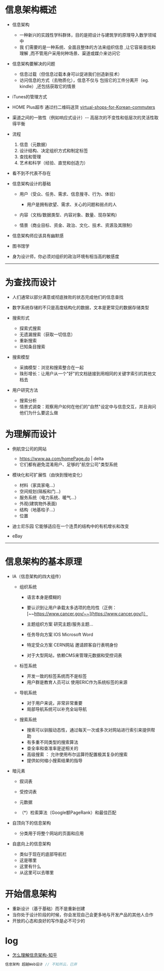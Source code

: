 # 信息架构概述

- 信息架构

  - 一种新兴的实践性学科群体，目的是把设计与建筑学的原理导入数学领域中
  - 我 们需要的是一种系统、全面且整体的方法来组织信息 ,让它容易查找和理解 ,而不管用户采用何种场景、渠道或媒介来访问它

- 信息架构要解决的问题

  - 信息过载（但信息过载本身可以促进我们创造新技术）
  - 访问信息的方式（去物质化），信息不仅与 包括它的工件分离开（eg. kindle）,还包括获取它的情景

- iTunes的管理方式

- HOME Plus超市 通过扫二维码送货 [virtual-shops-for-Korean-commuters](http://www.telegraph.co.uk/technology/mobile-phones/8601147/Tesco-builds-virtual-shops-for-Korean-commuters.html)

- 渠道之间的一致性（例如响应式设计）-- 高层次的不变性和低层次的灵活性取得平衡

- 流程

  1. 信息（元数据）
  2. 设计结构、决定组织方式和制定标签
  3. 查找和管理
  4. 艺术和科学（经验、直觉和创造力）

- 看不到不代表不存在

- 信息架构设计的基础

  - 用户（受众、任务、需求、信息搜寻、行为、体验）

    - 用户是拥有欲望、需求、关心的问题和弱点的人

  - 内容（文档/数据类型、内容对象、数量、现存架构）

  - 情景（商业目标、资金、政治、文化、技术、资源及其限制）

- 信息架构师应该具有幽默感

- 图书馆学

- 身为设计师，你必须对组织的政治环境有相当高的敏感度

--------------------------------------------------------------------------------

# 为查找而设计

- 人们通常以部分满意或彻底挫败的状态完成他们的信息查找
- 数字系统存储的不只是高度结构化的数据，文本是更常见的数据存储类型
- 搜索形式

  - 探索式搜索
  - 无遗漏搜索（获取一切信息）
  - 重新搜索
  - 已知条目搜索

- 搜索模型

  - 采摘模型：浏览和搜索整合在一起
  - 珠形增长：让用户从一个"好"的文档链接到用相同的关键字索引的其他文档去

- 用户研究方法

  - 搜索分析
  - 情景式调查：观察用户如何在他们的"自然"设定中与信息交互，并且询问他们为什么要这么做

# 为理解而设计

- 例航空公司的网站

  - <https://www.aa.com/homePage.do> | delta
  - 它们都有避免混淆用户、足够的"航空公司"类型系统

- 模块化和可扩展性（由快到慢地变化）

  - 材料（家具家电...）
  - 空间规划(隔板和门...)
  - 服务系统（电力系统、暖气...）
  - 外观(建筑物外表面)
  - 结构（地基柱子...）
  - 位置

- 迪士尼乐园 它能够适应在一个连贯的结构中的有机增长和改变

- eBay

--------------------------------------------------------------------------------

# 信息架构的基本原理

- IA（信息架构的四大组件）

  - 组织系统

    - 语言本身是模糊的

    - 要认识到让用户承载太多选项的危险性（正例：[~~https://www.cancer.gov/~~](https://www.cancer.gov/)）

    - 主题组织方案 研究主题/服务主题...

    - 任务导向方案 IOS Microsoft Word

    - 特定受众方案 CERN网站 邀请顾客自行表明身份

    - 对于大型网站，依赖CMS来管理元数据和受控词表

  - 标签系统

    - 开发一致的标签系统而不是标签
    - 用户群是教育人员可以 使用ERIC作为系统标签的来源

  - 导航系统

    - 对于用户来说，非常非常重要
    - 局部导航系统可以补充全站导航

  - 搜索系统

    - 搜索可以驯服动态性，通过每天一次或多次对网站进行索引来提供帮助
    - 有多重不同类型的搜索算法
    - 查全率和查准率是逆相关的
    - 高级搜索 ： 允许使用布尔运算符配置极其复杂的搜索
    - 提供如何缩小搜索结果的指导

- 暗元素

  - 叙词表

  - 受控词表

  - 元数据

  - （*）检索算法（Google额PageRank）和最佳匹配

- 自顶向下的信息架构

  - 分类用于将整个网站的页面和应用

- 自底向上的信息架构

  - 类似于现在的底部导航栏
  - 这是哪里
  - 这里有什么
  - 从这里可以去哪里

# 开始信息架构

- 重新设计（基于基础）而不是重新创建
- 当你处于设计阶段的时候，你会发现自己会更多地与开发产品的其他人合作
- 开放的心态和良好的写作是必不可少的

# log

- [怎么理解信息架构-知乎](https://www.zhihu.com/question/19719820)

```javascript
信息架构 超越Web设计 // 不知所云，已弃
```
